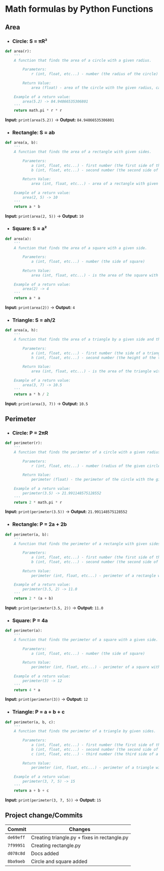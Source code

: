 # Math formulas by Python Functions
## Area

- ### Circle: S = πR²  
```python
def area(r):
    '''
    A function that finds the area of a circle with a given radius.
    
        Parameters:
            r (int, float, etc...) - number (the radius of the circle)
        
        Return Value:
            area (float) - area of the circle with the given radius, calculated by the mathematical formula
            
    Example of a return value:
        area(5.2) -> 84.94866535306801
    '''
    return math.pi * r * r
```
**Input:** `print(area(5.2))` -> **Output:** `84.94866535306801`  

- ### Rectangle: S = ab  
```python  
def area(a, b):
    '''
    A function that finds the area of a rectangle with given sides.
        
        Parameters:
            a (int, float, etc...) - first number (the first side of the rectangle)
            b (int, float, etc...) - second number (the second side of the rectangle)
        
        Return Value:
            area (int, float, etc...) - area of a rectangle with given sides, calculated by a mathematical formula
            
    Example of a return value:
        area(2, 5) -> 10
    '''
    return a * b 
```
**Input:** `print(area(2, 5))` -> **Output:** `10`  

- ### Square: S = a²  
```python  
def area(a):
    '''
    A function that finds the area of a square with a given side.
        
        Parameters:
            a (int, float, etc...) - number (the side of square)
        
        Return Value:
            area (int, float, etc...) - is the area of the square with the given side, calculated by the mathematical formula
            
    Example of a return value:
        area(2) -> 4
    '''
    return a * a
```
**Input:** `print(area(2))` -> **Output:** `4`  

- ### Triangle: S = ah/2
```python
def area(a, h): 
    '''
    A function that finds the area of a triangle by a given side and the altitude lowered to it.
        
        Parameters:
            a (int, float, etc...) - first number (the side of a triangle)
            h (int, float, etc...) - second number (the height of the triangle)
        
        Return Value:
            area (int, float, etc...) - is the area of the triangle with the given side and the altitude lowered to it, calculated by the mathematical formula
            
    Example of a return value:
        area(3, 7) -> 10.5
    '''
    return a * h / 2 
```
**Input:** `print(area(3, 7))` -> **Output:** `10.5`  

## Perimeter
- ### Circle: P = 2πR  
```python  
def perimeter(r):
    '''
    A function that finds the perimeter of a circle with a given radius.
    
        Parameters:
            r (int, float, etc...) - number (radius of the given circle)
        
        Return Value:
            perimeter (float) - the perimeter of the circle with the given radius, calculated using a mathematical formula
            
    Example of a return value:
        perimeter(3.5) -> 21.991148575128552
    '''
    return 2 * math.pi * r
```
**Input:** `print(perimeter(3.5))` -> **Output:** `21.991148575128552`  

- ### Rectangle: P = 2a + 2b  
```python  
def perimeter(a, b): 
    '''
    A function that finds the perimeter of a rectangle with given sides.
        
        Parameters:
            a (int, float, etc...) - first number (the first side of the rectangle)
            b (int, float, etc...) - second number (the second side of the rectangle)
        
        Return Value:
            perimeter (int, float, etc...) - perimeter of a rectangle with given sides, calculated using a mathematical formula
            
    Example of a return value:
        perimeter(3.5, 2) -> 11.0
    '''
    return 2 * (a + b)
```
**Input:** `print(perimeter(3.5, 2))` -> **Output:** `11.0`  

- ### Square: P = 4a  
```python  
def perimeter(a):
    '''
    A function that finds the perimeter of a square with a given side.
        
        Parameters:
            a (int, float, etc...) - number (the side of square)
        
        Return Value:
            perimeter (int, float, etc...) - perimeter of a square with a given side, calculated using a mathematical formula
            
    Example of a return value:
        perimeter(3) -> 12
    '''
    return 4 * a
```
**Input:** `print(perimeter(3))` -> **Output:** `12`  

- ### Triangle: P = a + b + c  
```python
def perimeter(a, b, c): 
    '''
    A function that finds the perimeter of a triangle by given sides.
        
        Parameters:
            a (int, float, etc...) - first number (the first side of the triangle)
            b (int, float, etc...) - second number (the second side of the triangle)
            c (int, float, etc...) - third number (the third side of a triangle)
        
        Return Value:
            perimeter (int, float, etc...) - perimeter of a triangle with given sides, calculated using a mathematical formula
            
    Example of a return value:
        perimeter(3, 7, 5) -> 15
    '''
    return a + b + c 
```
**Input:** `print(perimeter(3, 7, 5))` -> **Output:** `15`  

## Project change/Commits  

| Commit        | Changes                                       |
|---------------| ----------------------------------------------|
| `de69eff`     | Creating triangle.py + fixes in rectangle.py  |
| `7f99951`     | Creating rectangle.py                         |
| `d078c8d`     | Docs added                                    |
| `8ba9aeb`     | Circle and square added                       |
